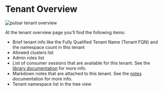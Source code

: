 # Tenant Overview

![pulsar tenant overview](./img/tenant-overview.png)

At the tenant overview page you'll find the following items:

- Brief tenant info like the Fully Qualified Tenant Name (Tenant FQN) and the namespace count in this tenant
- Allowed clusters list
- Admin roles list
- List of consumer sessions that are available for this tenant. See the [library documentation](/docs/library) for more info.
- Markdown notes that are attached to this tenant.  See the [notes](/docs/library/notes) documentation for more info.
- Tenant namespace list in the tree view
